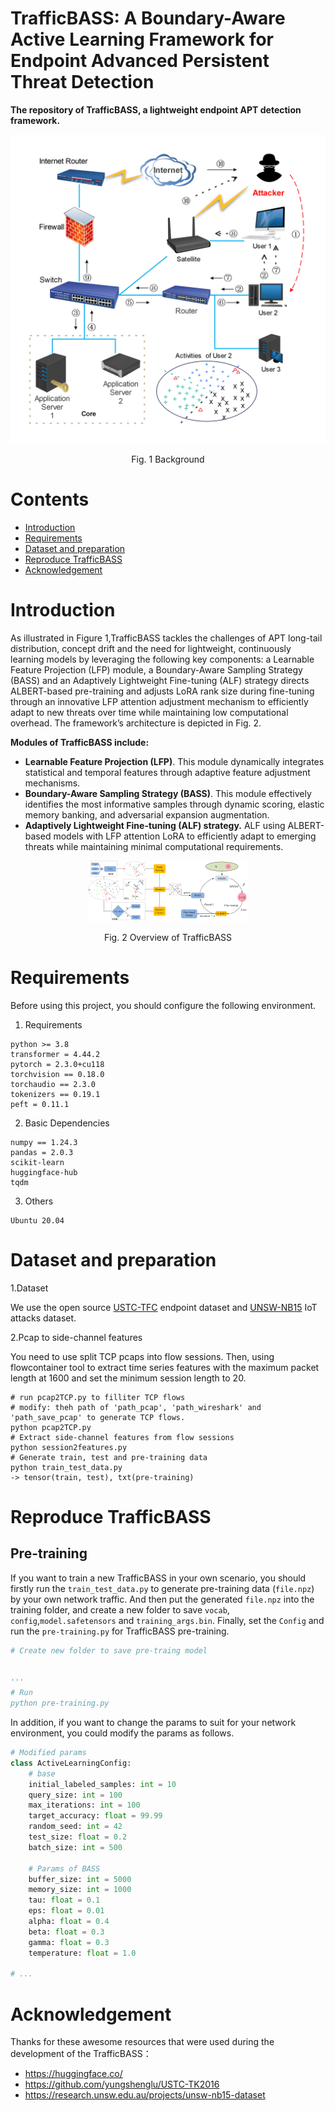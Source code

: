 

# TrafficBASS: A Boundary-Aware Active Learning Framework for Endpoint Advanced Persistent Threat Detection



**The repository of TrafficBASS, a lightweight endpoint APT detection framework.**

<div align="center">
<img src="https://github.com/AnonymousCodeFiles/TrafficBASS/blob/main/images/Background.png" alt="Background" width="600" />
</div>  
<p align="center">Fig. 1 Background</p>


# Contents

- [Introduction](#Introduction)
- [Requirements](#Requirements)
- [Dataset and preparation](#Dataset-and-preparation)
- [Reproduce TrafficBASS](#Reproduce-TrafficBASS)
- [Acknowledgement](#Acknowledgement) 

# Introduction  

As illustrated in Figure 1,TrafficBASS tackles the challenges of APT long-tail distribution, concept drift and the need for lightweight, continuously learning models by leveraging the following key components: a Learnable Feature Projection (LFP) module, a Boundary-Aware Sampling Strategy (BASS) and an Adaptively Lightweight Fine-tuning (ALF) strategy directs ALBERT-based pre-training and adjusts LoRA rank size during fine-tuning through an innovative LFP attention adjustment mechanism to efficiently adapt to new threats over time while maintaining low computational overhead. The framework’s architecture is depicted in Fig. 2.

__Modules of TrafficBASS include:__

* **Learnable Feature Projection (LFP)**.
  This module dynamically integrates statistical and temporal features through adaptive feature adjustment mechanisms.
* __Boundary-Aware Sampling Strategy (BASS)__.
  This module effectively identifies the most informative samples through dynamic scoring, elastic memory banking, and adversarial expansion augmentation.
* __Adaptively Lightweight Fine-tuning (ALF) strategy.__
  ALF using ALBERT-based models with LFP attention LoRA to efficiently adapt to emerging threats while maintaining minimal computational requirements.



<div align="center">
<img src="https://github.com/AnonymousCodeFiles/TrafficBASS/blob/main/images/TrafficBASS.png" alt="TrafficBASS" style="zoom:25%;" />
</div>  
<p align="center">Fig. 2 Overview of TrafficBASS</p>



# Requirements

Before using this project, you should configure the following environment.  

1. Requirements

```
python >= 3.8
transformer = 4.44.2
pytorch = 2.3.0+cu118 
torchvision == 0.18.0
torchaudio == 2.3.0
tokenizers == 0.19.1
peft = 0.11.1
```

2. Basic Dependencies

```
numpy == 1.24.3
pandas = 2.0.3
scikit-learn
huggingface-hub 
tqdm
```

3. Others

```shell
Ubuntu 20.04
```



# Dataset and preparation

1.Dataset 

We use the open source  [USTC-TFC](https://github.com/yungshenglu/USTC-TK2016 "USTC-TFC")  endpoint dataset and [UNSW-NB15](https://research.unsw.edu.au/projects/unsw-nb15-dataset "UNSW-NB15") IoT attacks dataset.

2.Pcap to side-channel features

You need to use split TCP pcaps into flow sessions. Then, using flowcontainer tool to extract time series features with the maximum packet length at 1600 and set the minimum session length to 20.

```shell
# run pcap2TCP.py to filliter TCP flows
# modify: theh path of 'path_pcap', 'path_wireshark' and 'path_save_pcap' to generate TCP flows.
python pcap2TCP.py
# Extract side-channel features from flow sessions
python session2features.py
# Generate train, test and pre-training data
python train_test_data.py
-> tensor(train, test), txt(pre-training)
```



# Reproduce TrafficBASS

## Pre-training

If you want to train a new TrafficBASS in your own scenario, you should firstly run the `train_test_data.py` to generate pre-training data (`file.npz`) by your own network traffic. And then put the generated `file.npz` into the training folder, and create a new folder to save `vocab`, `config`,`model.safetensors`  and `training_args.bin`. Finally, set the `Config` and run the `pre-training.py` for TrafficBASS pre-training.

```python
# Create new folder to save pre-traing model


'''
# Run
python pre-training.py

```

In addition, if you want to change the params to suit for your network environment, you could modify the params as follows.

```python
# Modified params
class ActiveLearningConfig:
    # base
    initial_labeled_samples: int = 10
    query_size: int = 100
    max_iterations: int = 100
    target_accuracy: float = 99.99
    random_seed: int = 42
    test_size: float = 0.2
    batch_size: int = 500
    
    # Params of BASS
    buffer_size: int = 5000
    memory_size: int = 1000
    tau: float = 0.1
    eps: float = 0.01
    alpha: float = 0.4
    beta: float = 0.3
    gamma: float = 0.3
    temperature: float = 1.0
    
# ...
```





# Acknowledgement

Thanks for these awesome resources that were used during the development of the TrafficBASS：  

* https://huggingface.co/
* https://github.com/yungshenglu/USTC-TK2016
* https://research.unsw.edu.au/projects/unsw-nb15-dataset
